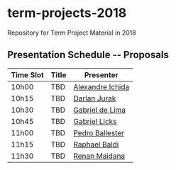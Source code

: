 # term-projects-2018
Repository for Term Project Material in 2018

## Presentation Schedule -- Proposals

| Time Slot | Title | Presenter |
| --------- | ----- | --------- |
| 10h00     | TBD   | [Alexandre Ichida](/ichida) | 
| 10h15     | TBD   | [Darlan Jurak](/jurak) | 
| 10h30     | TBD   | [Gabriel de Lima](/glima) | 
| 10h45     | TBD   | [Gabriel Licks](/glicks) | 
| 11h00     | TBD   | [Pedro Ballester](/ballester) | 
| 11h15     | TBD   | [Raphael Baldi](/baldi) | 
| 11h30     | TBD   | [Renan Maidana](/maidana) | 
